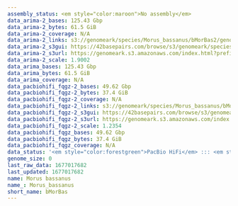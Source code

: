 ```yaml
---
assembly_status: <em style="color:maroon">No assembly</em>
data_arima-2_bases: 125.43 Gbp
data_arima-2_bytes: 61.5 GiB
data_arima-2_coverage: N/A
data_arima-2_links: s3://genomeark/species/Morus_bassanus/bMorBas2/genomic_data/arima/<br>
data_arima-2_s3gui: https://42basepairs.com/browse/s3/genomeark/species/Morus_bassanus/bMorBas2/genomic_data/arima/
data_arima-2_s3url: https://genomeark.s3.amazonaws.com/index.html?prefix=species/Morus_bassanus/bMorBas2/genomic_data/arima/
data_arima-2_scale: 1.9002
data_arima_bases: 125.43 Gbp
data_arima_bytes: 61.5 GiB
data_arima_coverage: N/A
data_pacbiohifi_fqgz-2_bases: 49.62 Gbp
data_pacbiohifi_fqgz-2_bytes: 37.4 GiB
data_pacbiohifi_fqgz-2_coverage: N/A
data_pacbiohifi_fqgz-2_links: s3://genomeark/species/Morus_bassanus/bMorBas2/genomic_data/pacbio_hifi/<br>
data_pacbiohifi_fqgz-2_s3gui: https://42basepairs.com/browse/s3/genomeark/species/Morus_bassanus/bMorBas2/genomic_data/pacbio_hifi/
data_pacbiohifi_fqgz-2_s3url: https://genomeark.s3.amazonaws.com/index.html?prefix=species/Morus_bassanus/bMorBas2/genomic_data/pacbio_hifi/
data_pacbiohifi_fqgz-2_scale: 1.2354
data_pacbiohifi_fqgz_bases: 49.62 Gbp
data_pacbiohifi_fqgz_bytes: 37.4 GiB
data_pacbiohifi_fqgz_coverage: N/A
data_status: '<em style="color:forestgreen">PacBio HiFi</em> ::: <em style="color:forestgreen">Arima</em>'
genome_size: 0
last_raw_data: 1677017682
last_updated: 1677017682
name: Morus bassanus
name_: Morus_bassanus
short_name: bMorBas
---
```

